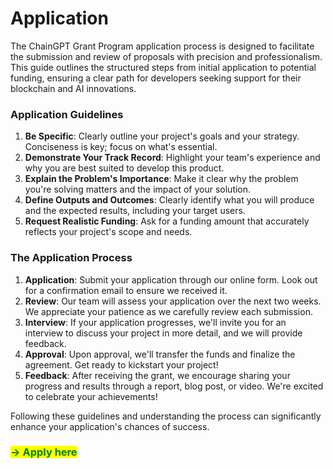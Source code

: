 # Application

The ChainGPT Grant Program application process is designed to facilitate the submission and review of proposals with precision and professionalism. This guide outlines the structured steps from initial application to potential funding, ensuring a clear path for developers seeking support for their blockchain and AI innovations.



### Application Guidelines&#x20;

1. **Be Specific**: Clearly outline your project's goals and your strategy. Conciseness is key; focus on what's essential.
2. **Demonstrate Your Track Record**: Highlight your team's experience and why you are best suited to develop this product.
3. **Explain the Problem's Importance**: Make it clear why the problem you're solving matters and the impact of your solution.
4. **Define Outputs and Outcomes**: Clearly identify what you will produce and the expected results, including your target users.
5. **Request Realistic Funding**: Ask for a funding amount that accurately reflects your project's scope and needs.

### The Application Process

1. **Application**: Submit your application through our online form. Look out for a confirmation email to ensure we received it.
2. **Review**: Our team will assess your application over the next two weeks. We appreciate your patience as we carefully review each submission.
3. **Interview**: If your application progresses, we'll invite you for an interview to discuss your project in more detail, and we will provide feedback.
4. **Approval**: Upon approval, we'll transfer the funds and finalize the agreement. Get ready to kickstart your project!
5. **Feedback**: After receiving the grant, we encourage sharing your progress and results through a report, blog post, or video. We're excited to celebrate your achievements!

Following these guidelines and understanding the process can significantly enhance your application's chances of success.



### &#x20;                                                      <mark style="color:green;">-> Apply here</mark>
